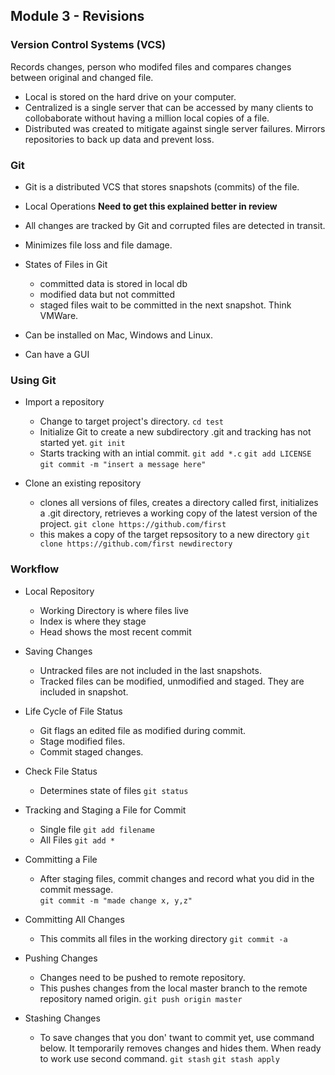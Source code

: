## Module 3 - Revisions

### Version Control Systems (VCS)

Records changes, person who modifed files and compares changes between original and changed file. 
- Local is stored on the hard drive on your computer. 
- Centralized is a single server that can be accessed by many clients to collobaborate without having a million local copies of a file. 
- Distributed was created to mitigate against single server failures. Mirrors repositories to back up data and prevent loss. 

### Git

- Git is a distributed VCS that stores snapshots (commits) of the file.

- Local Operations **Need to get this explained better in review**

- All changes are tracked by Git and corrupted files are detected in transit.

-  Minimizes file loss and file damage.

- States of Files in Git
  - committed data is stored in local db
  - modified data but not committed
  - staged files wait to be committed in the next snapshot. Think VMWare.

- Can be installed on Mac, Windows and Linux.
- Can have a GUI

### Using Git

- Import a repository 
  - Change to target project's directory.
    ```cd test```
  - Initialize Git to create a new subdirectory .git and tracking has not started yet.
    ```git init```
  - Starts tracking with an intial commit.
    ```git add *.c```
    ```git add LICENSE```
    ```git commit -m "insert a message here"```

- Clone an existing repository
  - clones all versions of files, creates a directory called first, initializes a .git directory, retrieves a working copy of the latest version of the project.
    ```git clone https://github.com/first```
  - this makes a copy of the target repsository to a new directory
    ```git clone https://github.com/first newdirectory```

### Workflow
- Local Repository 
  - Working Directory is where files live
  - Index is where they stage
  - Head shows the most recent commit

- Saving Changes
  - Untracked files are not included in the last snapshots.
  - Tracked files can be modified, unmodified and staged. They are included in snapshot.

- Life Cycle of File Status
  - Git flags an edited file as modified during commit.
  - Stage modified files.
  - Commit staged changes.

- Check File Status
  - Determines state of files
    ```git status```

- Tracking and Staging a File for Commit
  - Single file
    ```git add filename```
  - All Files
    ```git add *```

- Committing a File
  - After staging files, commit changes and record what you did in the commit message.    
    ```git commit -m "made change x, y,z"```

- Committing All Changes
  - This commits all files in the working directory
    ```git commit -a```

- Pushing Changes
  - Changes need to be pushed to remote repository. 
  - This pushes changes from the local master branch to the remote repository named origin.
    ```git push origin master```

- Stashing Changes
  - To save changes that you don' twant to commit yet, use command below. It temporarily removes changes and hides them. When ready to work
use second command.
    ```git stash```
    ```git stash apply```
